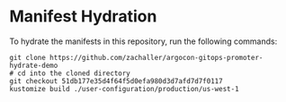 # Manifest Hydration

To hydrate the manifests in this repository, run the following commands:

```shell
git clone https://github.com/zachaller/argocon-gitops-promoter-hydrate-demo
# cd into the cloned directory
git checkout 51db177e35d4f64f5d0efa980d3d7afd7d7f0117
kustomize build ./user-configuration/production/us-west-1
```
